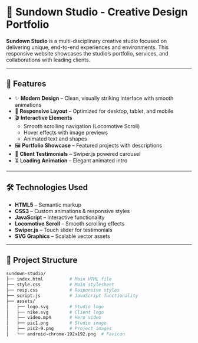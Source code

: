 # 🎨 Sundown Studio - Creative Design Portfolio

**Sundown Studio** is a multi-disciplinary creative studio focused on delivering unique, end-to-end experiences and environments. This responsive website showcases the studio’s portfolio, services, and collaborations with leading clients.  

---

## 🎯 Features
- ✨ **Modern Design** – Clean, visually striking interface with smooth animations  
- 📱 **Responsive Layout** – Optimized for desktop, tablet, and mobile  
- 🎬 **Interactive Elements**  
  - Smooth scrolling navigation (Locomotive Scroll)  
  - Hover effects with image previews  
  - Animated text and shapes  
- 🖼 **Portfolio Showcase** – Featured projects with descriptions  
- 👥 **Client Testimonials** – Swiper.js powered carousel  
- ⏳ **Loading Animation** – Elegant animated intro  

---

## 🛠 Technologies Used
- **HTML5** – Semantic markup  
- **CSS3** – Custom animations & responsive styles  
- **JavaScript** – Interactive functionality  
- **Locomotive Scroll** – Smooth scrolling effects  
- **Swiper.js** – Touch slider for testimonials  
- **SVG Graphics** – Scalable vector assets  

---

## 📁 Project Structure
```bash
sundown-studio/
├── index.html          # Main HTML file
├── style.css           # Main stylesheet
├── resp.css            # Responsive styles
├── script.js           # JavaScript functionality
├── assets/
│   ├── logo.svg        # Studio logo
│   ├── nike.svg        # Client logo
│   ├── video.mp4       # Hero video
│   ├── pic1.png        # Studio image
│   ├── pic2-9.png      # Project images
│   └── android-chrome-192x192.png  # Favicon

